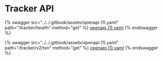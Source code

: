 # Tracker API

{% swagger src="../../.gitbook/assets/openapi (1).yaml" path="/tracker/health" method="get" %}
[openapi (1).yaml](<../../.gitbook/assets/openapi (1).yaml>)
{% endswagger %}

{% swagger src="../../.gitbook/assets/openapi (1).yaml" path="/tracker/v2/txn" method="get" %}
[openapi (1).yaml](<../../.gitbook/assets/openapi (1).yaml>)
{% endswagger %}
